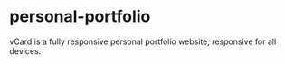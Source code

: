 # personal-portfolio
vCard is a fully responsive personal portfolio website, responsive for all devices.
